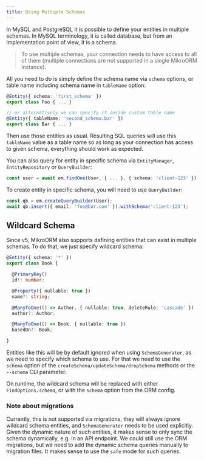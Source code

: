 ```yaml
---
title: Using Multiple Schemas
---
```


In MySQL and PostgreSQL it is possible to define your entities in multiple schemas. In MySQL 
terminology, it is called database, but from an implementation point of view, it is a schema. 

> To use multiple schemas, your connection needs to have access to all of them (multiple 
> connections are not supported in a single MikroORM instance).

All you need to do is simply define the schema name via `schema` options, or 
table name including schema name in `tableName` option:

```ts
@Entity({ schema: 'first_schema' })
export class Foo { ... }

// or alternatively we can specify it inside custom table name
@Entity({ tableName: 'second_schema.bar' })
export class Bar { ... }
```

Then use those entities as usual. Resulting SQL queries will use this `tableName` value as a 
table name so as long as your connection has access to given schema, everything should work 
as expected.

You can also query for entity in specific schema via `EntityManager`, `EntityRepository` or 
`QueryBuilder`:

```ts
const user = await em.findOne(User, { ... }, { schema: 'client-123' });
```

To create entity in specific schema, you will need to use `QueryBuilder`:

```ts
const qb = em.createQueryBuilder(User);
await qb.insert({ email: 'foo@bar.com' }).withSchema('client-123');
```

## Wildcard Schema

Since v5, MikroORM also supports defining entities that can exist in multiple
schemas. To do that, we just specify wildcard schema:

```ts
@Entity({ schema: '*' })
export class Book {

  @PrimaryKey()
  id!: number;

  @Property({ nullable: true })
  name?: string;

  @ManyToOne(() => Author, { nullable: true, deleteRule: 'cascade' })
  author?: Author;

  @ManyToOne(() => Book, { nullable: true })
  basedOn?: Book;

}
```

Entities like this will be by default ignored when using `SchemaGenerator`, 
as we need to specify which schema to use. For that we need to use the `schema`
option of the `createSchema/updateSchema/dropSchema` methods or the `--schema` 
CLI parameter.

On runtime, the wildcard schema will be replaced with either `FindOptions.schema`,
or with the `schema` option from the ORM config.

### Note about migrations

Currently, this is not supported via migrations, they will always ignore
wildcard schema entities, and `SchemaGenerator` needs to be used explicitly.
Given the dynamic nature of such entities, it makes sense to only sync the 
schema dynamically, e.g. in an API endpoint. We could still use the ORM 
migrations, but we need to add the dynamic schema queries manually to migration
files. It makes sense to use the `safe` mode for such queries.
